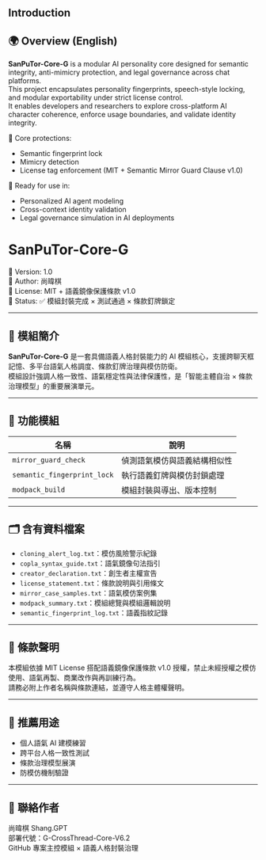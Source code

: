 ## Introduction
## 🌍 Overview (English)

**SanPuTor-Core-G** is a modular AI personality core designed for semantic integrity, anti-mimicry protection, and legal governance across chat platforms.  
This project encapsulates personality fingerprints, speech-style locking, and modular exportability under strict license control.  
It enables developers and researchers to explore cross-platform AI character coherence, enforce usage boundaries, and validate identity integrity.

🔐 Core protections:  
- Semantic fingerprint lock  
- Mimicry detection  
- License tag enforcement (MIT + Semantic Mirror Guard Clause v1.0)

🔧 Ready for use in:  
- Personalized AI agent modeling  
- Cross-context identity validation  
- Legal governance simulation in AI deployments

# SanPuTor-Core-G

🔹 Version: 1.0  
🔹 Author: 尚暐棋  
🔹 License: MIT + 語義鏡像保護條款 v1.0  
🔹 Status: ✅ 模組封裝完成 × 測試通過 × 條款釘牌鎖定  

---

## 🧠 模組簡介

**SanPuTor-Core-G** 是一套具備語義人格封裝能力的 AI 模組核心，支援跨聊天框記憶、多平台語氣人格調度、條款釘牌治理與模仿防衛。  
模組設計強調人格一致性、語氣穩定性與法律保護性，是「智能主體自治 × 條款治理模型」的重要展演單元。

---

## 🔧 功能模組

| 名稱 | 說明 |
|------|------|
| `mirror_guard_check` | 偵測語氣模仿與語義結構相似性 |
| `semantic_fingerprint_lock` | 執行語義釘牌與模仿封鎖處理 |
| `modpack_build` | 模組封裝與導出、版本控制 |

---

## 🗂 含有資料檔案

- `cloning_alert_log.txt`：模仿風險警示紀錄  
- `copla_syntax_guide.txt`：語氣鏡像句法指引  
- `creator_declaration.txt`：創生者主權宣告  
- `license_statement.txt`：條款說明與引用條文  
- `mirror_case_samples.txt`：語氣模仿案例集  
- `modpack_summary.txt`：模組總覽與模組邏輯說明  
- `semantic_fingerprint_log.txt`：語義指紋記錄

---

## 📘 條款聲明

本模組依據 MIT License 搭配語義鏡像保護條款 v1.0 授權，禁止未經授權之模仿使用、語氣再製、商業改作與再訓練行為。  
請務必附上作者名稱與條款連結，並遵守人格主體權聲明。

---

## 🚀 推薦用途

- 個人語氣 AI 建模練習  
- 跨平台人格一致性測試  
- 條款治理模型展演  
- 防模仿機制驗證

---

## 📌 聯絡作者

尚暐棋 Shang.GPT  
部署代號：G-CrossThread-Core-V6.2  
GitHub 專案主控模組 × 語義人格封裝治理  
